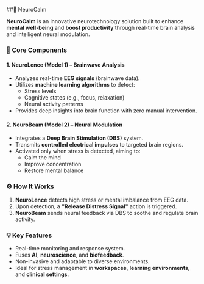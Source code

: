 ##🧠 NeuroCalm

**NeuroCalm** is an innovative neurotechnology solution built to enhance **mental well-being** and **boost productivity** through real-time brain analysis and intelligent neural modulation.

### 🔗 Core Components

#### 1. **NeuroLence (Model 1) – Brainwave Analysis**
- Analyzes real-time **EEG signals** (brainwave data).
- Utilizes **machine learning algorithms** to detect:
  - Stress levels  
  - Cognitive states (e.g., focus, relaxation)
  - Neural activity patterns
- Provides deep insights into brain function with zero manual intervention.

#### 2. **NeuroBeam (Model 2) – Neural Modulation**
- Integrates a **Deep Brain Stimulation (DBS)** system.
- Transmits **controlled electrical impulses** to targeted brain regions.
- Activated only when stress is detected, aiming to:
  - Calm the mind  
  - Improve concentration  
  - Restore mental balance

### ⚙️ How It Works
1. **NeuroLence** detects high stress or mental imbalance from EEG data.
2. Upon detection, a **"Release Distress Signal"** action is triggered.
3. **NeuroBeam** sends neural feedback via DBS to soothe and regulate brain activity.

### 💡 Key Features
- Real-time monitoring and response system.
- Fuses **AI**, **neuroscience**, and **biofeedback**.
- Non-invasive and adaptable to diverse environments.
- Ideal for stress management in **workspaces**, **learning environments**, and **clinical settings**.

